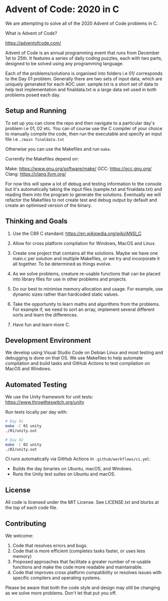 # Advent of Code: 2020 in C

We are attempting to solve all of the 2020 Advent of Code problems in C.

What is Advent of Code?

https://adventofcode.com/

Advent of Code is an annual programming event that runs from December 1st to 25th. It features a series of daily coding puzzles, each with two parts, designed to be solved using any programming language. 

Each of the problems/solutions is organised into folders i.e 01/ corresponds to the Day 01 problem. Generally there are two sets of input data, which are uniquely generated for each AOC user. sample.txt is a short set of data to help test implementation and finaldata.txt is a large data set used in both problems posed each day.

## Setup and Running

To set up you can clone the repo and then navigate to a particular day's problem 
i.e 01, 02 etc. You can of course use the C compiler of your choice to manually compile the code, then run the executable and specify an input file i.e 
`./main finaldata.txt`

Otherwise you can use the Makefiles and run `make`.

Currently the Makefiles depend on:

Make:   https://www.gnu.org/software/make/
GCC:    https://gcc.gnu.org/ 
Clang:  https://clang.llvm.org/

For now this will spew a lot of debug and testing information to the console but it's automatically taking the input files (sample.txt and finaldata.txt) and reading them into the program to generate the solutions. Eventually we will refactor the Makefiles to not create test and debug output by default and create an optimised version of the binary.

## Thinking and Goals

1. Use the C89 C standard: https://en.wikipedia.org/wiki/ANSI_C

2. Allow for cross platform compilation for Windows, MacOS and Linux.

3. Create one project that contains all the solutions. Maybe we have one main.c per solution and multiple Makefiles, or we try and incorporate it all together. To be determined as things evolve.

4. As we solve problems, creature re-usable functions that can be placed into     library files for use in other problems and projects.

5. Do our best to minimise memory allocation and usage. For example, use dynamic sizes rather than hardcoded static values.

6. Take the opportunity to learn maths and algorithms from the problems. For example if, we need to sort an array, implement several different sorts and learn the differences. 

7. Have fun and learn more C.

## Development Environment

We develop using Visual Studio Code on Debian Linux and most testing and debugging is done on that OS. We use Makefiles to help automate compilation and build tasks and GitHub Actions to test compilation on MacOS and Windows.

## Automated Testing

We use the Unity framework for unit tests: https://www.throwtheswitch.org/unity

Run tests locally per day with:

```bash
# Day 01
make -C 01 unity
./01/unity.out

# Day 02
make -C 02 unity
./02/unity.out
```

CI runs automatically via GitHub Actions in `.github/workflows/ci.yml`:
- Builds the day binaries on Ubuntu, macOS, and Windows.
- Runs the Unity test suites on Ubuntu and macOS.

## License

All code is licensed under the MIT License. See LICENSE.txt and blurbs at the top of each code file.

## Contributing

We welcome:

1. Code that resolves errors and bugs.
2. Code that is more efficient (completes tasks faster, or uses less memory)
3. Proposed approaches that facilitate a greater number of re-usable functions and make the code more readable and maintainable.
4. Code that improves cross platform compatibility or resolves issues with specific compilers and operating systems.

Please be aware that both the code style and design may still be changing as we solve more problems. Don't let that put you off.
